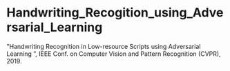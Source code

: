 # Handwriting_Recogition_using_Adversarial_Learning
"Handwriting Recognition in Low-resource Scripts using Adversarial Learning ”, IEEE Conf. on Computer Vision and Pattern Recognition (CVPR), 2019.
